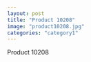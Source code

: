 ```yaml
---
layout: post
title: "Product 10208"
image: "product10208.jpg"
categories: "category1"
---
```

Product 10208

